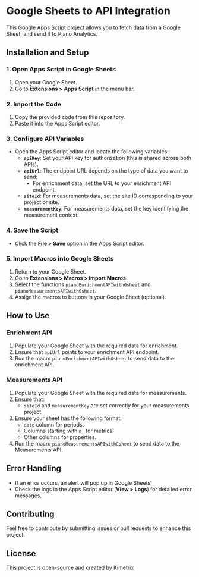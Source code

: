 # Google Sheets to API Integration

This Google Apps Script project allows you to fetch data from a Google Sheet, and send it to Piano Analytics.

## Installation and Setup

### 1. Open Apps Script in Google Sheets
1. Open your Google Sheet.
2. Go to **Extensions > Apps Script** in the menu bar.

### 2. Import the Code
1. Copy the provided code from this repository.
2. Paste it into the Apps Script editor.

### 3. Configure API Variables
- Open the Apps Script editor and locate the following variables:
  - **`apiKey`**: Set your API key for authorization (this is shared across both APIs).
  - **`apiUrl`**: The endpoint URL depends on the type of data you want to send:
    - For enrichment data, set the URL to your enrichment API endpoint.
  - **`siteId`**: For measurements data, set the site ID corresponding to your project or site.
  - **`measurementKey`**: For measurements data, set the key identifying the measurement context.

### 4. Save the Script
- Click the **File > Save** option in the Apps Script editor.

### 5. Import Macros into Google Sheets
1. Return to your Google Sheet.
2. Go to **Extensions > Macros > Import Macros**.
3. Select the functions `pianoEnrichmentAPIwithGsheet` and `pianoMeasurementsAPIwithGsheet`.
4. Assign the macros to buttons in your Google Sheet (optional).

## How to Use

### Enrichment API
1. Populate your Google Sheet with the required data for enrichment.
2. Ensure that `apiUrl` points to your enrichment API endpoint.
3. Run the macro `pianoEnrichmentAPIwithGsheet` to send data to the enrichment API.

### Measurements API
1. Populate your Google Sheet with the required data for measurements.
2. Ensure that:
   - `siteId` and `measurementKey` are set correctly for your measurements project.
3. Ensure your sheet has the following format:
   - `date` column for periods.
   - Columns starting with `m_` for metrics.
   - Other columns for properties.
4. Run the macro `pianoMeasurementsAPIwithGsheet` to send data to the Measurements API.

## Error Handling
- If an error occurs, an alert will pop up in Google Sheets.
- Check the logs in the Apps Script editor (**View > Logs**) for detailed error messages.

## Contributing
Feel free to contribute by submitting issues or pull requests to enhance this project.

## License
This project is open-source and created by Kimetrix

